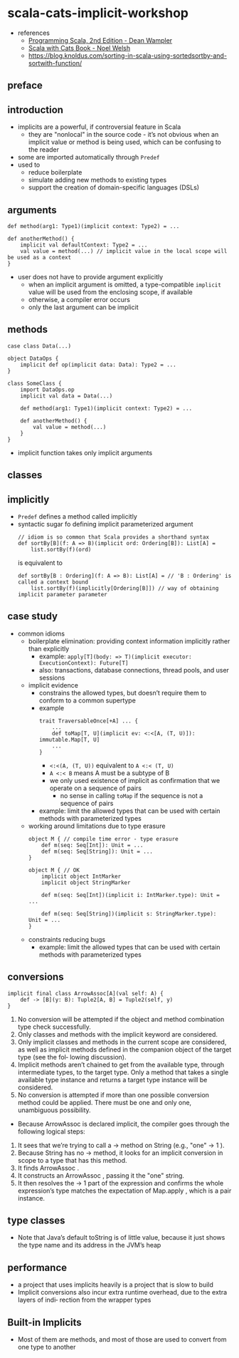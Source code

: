 # scala-cats-implicit-workshop
* references
    * [Programming Scala, 2nd Edition - Dean Wampler](https://www.oreilly.com/library/view/programming-scala-2nd/9781491950135/)
    * [Scala with Cats Book - Noel Welsh](https://underscore.io/books/scala-with-cats/)
    * https://blog.knoldus.com/sorting-in-scala-using-sortedsortby-and-sortwith-function/
    
## preface

## introduction
* implicits are a powerful, if controversial feature in Scala
    * they are "nonlocal" in the source code - it’s not obvious when an implicit value or method 
      is being used, which can be confusing to the reader
* some are imported automatically through `Predef`
* used to 
    * reduce boilerplate
    * simulate adding new methods to existing types
    * support the creation of domain-specific languages (DSLs)
    
## arguments
```
def method(arg1: Type1)(implicit context: Type2) = ...

def anotherMethod() {
    implicit val defaultContext: Type2 = ...
    val value = method(...) // implicit value in the local scope will be used as a context
}
```
* user does not have to provide argument explicitly
    * when an implicit argument is omitted, a type-compatible `implicit` value will be used 
      from the enclosing scope, if available
    * otherwise, a compiler error occurs 
    * only the last argument can be implicit
    
## methods
```
case class Data(...)

object DataOps {
    implicit def op(implicit data: Data): Type2 = ...
}

class SomeClass {
    import DataOps.op
    implicit val data = Data(...)
    
    def method(arg1: Type1)(implicit context: Type2) = ...
    
    def anotherMethod() {
        val value = method(...)
    }
}

```
* implicit function takes only implicit arguments

## classes

## implicitly
* `Predef` defines a method called implicitly
* syntactic sugar fo defining implicit parameterized argument
    ```
    // idiom is so common that Scala provides a shorthand syntax
    def sortBy[B](f: A => B)(implicit ord: Ordering[B]): List[A] =
        list.sortBy(f)(ord)
    ```
    is equivalent to      
    ```
    def sortBy[B : Ordering](f: A => B): List[A] = // 'B : Ordering' is called a context bound
        list.sortBy(f)(implicitly[Ordering[B]]) // way of obtaining implicit parameter parameter
    ```

## case study
* common idioms
    * boilerplate elimination: providing context information implicitly rather than explicitly
        * example: `apply[T](body: => T)(implicit executor: ExecutionContext): Future[T]`
        * also: transactions, database connections, thread pools, and user sessions
    * implicit evidence
        * constrains the allowed types, but doesn’t require them to conform to a common supertype
        * example
            ```
            trait TraversableOnce[+A] ... {
                ...
                def toMap[T, U](implicit ev: <:<[A, (T, U)]): immutable.Map[T, U]
                ...
            }
            ```
            * `<:<(A, (T, U))` equivalent to `A <:< (T, U)`
            * `A <:< B` means A must be a subtype of B
            * we only used existence of implicit as confirmation that we operate on a sequence of pairs
                * no sense in calling `toMap` if the sequence is not a sequence of pairs
        * example: limit the allowed types that can be used with certain methods with parameterized types
    * working around limitations due to type erasure
        ```
        object M { // compile time error - type erasure
            def m(seq: Seq[Int]): Unit = ...
            def m(seq: Seq[String]): Unit = ...
        }
        
        object M { // OK
            implicit object IntMarker
            implicit object StringMarker
        
            def m(seq: Seq[Int])(implicit i: IntMarker.type): Unit = ...
        
            def m(seq: Seq[String])(implicit s: StringMarker.type): Unit = ...
        }
        ```
    * constraints reducing bugs
        * example: limit the allowed types that can be used with certain methods with parameterized types

## conversions
```
implicit final class ArrowAssoc[A](val self: A) {
    def -> [B](y: B): Tuple2[A, B] = Tuple2(self, y)
}
```
1. No conversion will be attempted if the object and method combination type check
   successfully.
2. Only classes and methods with the implicit keyword are considered.
3. Only implicit classes and methods in the current scope are considered, as well as
   implicit methods defined in the companion object of the target type (see the fol‐
   lowing discussion).
4. Implicit methods aren’t chained to get from the available type, through intermediate
   types, to the target type. Only a method that takes a single available type instance
   and returns a target type instance will be considered.
5. No conversion is attempted if more than one possible conversion method could be
   applied. There must be one and only one, unambiguous possibility.

* Because ArrowAssoc is
  declared implicit, the compiler goes through the following logical steps:
1. It sees that we’re trying to call a -> method on String (e.g., "one" -> 1 ).
2. Because String has no -> method, it looks for an implicit conversion in scope to a
   type that has this method.
3. It finds ArrowAssoc .
4. It constructs an ArrowAssoc , passing it the "one" string.
5. It then resolves the -> 1 part of the expression and confirms the whole expression’s
   type matches the expectation of Map.apply , which is a pair instance.
   
## type classes
* Note that Java’s default toString is of little value, because it just shows the type
  name and its address in the JVM’s heap
  
## performance
* a project that uses implicits heavily is a project that is slow to build
* Implicit conversions also incur extra runtime overhead, due to the extra layers of indi‐
  rection from the wrapper types
  
## Built-in Implicits
* Most of them are methods, and most of those are used to convert from one
  type to another